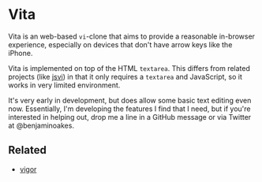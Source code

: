 Vita
====

Vita is an web-based `vi`-clone that aims to provide a reasonable in-browser experience, especially on devices that don't have arrow keys like the iPhone.

Vita is implemented on top of the HTML `textarea`.  This differs from related projects (like [jsvi](http://gpl.internetconnection.net/vi/)) in that it only requires a `textarea` and JavaScript, so it works in very limited environment.

It's very early in development, but does allow some basic text editing even now.  Essentially, I'm developing the features I find that I need, but if you're interested in helping out, drop me a line in a GitHub message or via Twitter at @benjaminoakes.

Related
-------

* [vigor](http://code.google.com/p/vigor-project/)